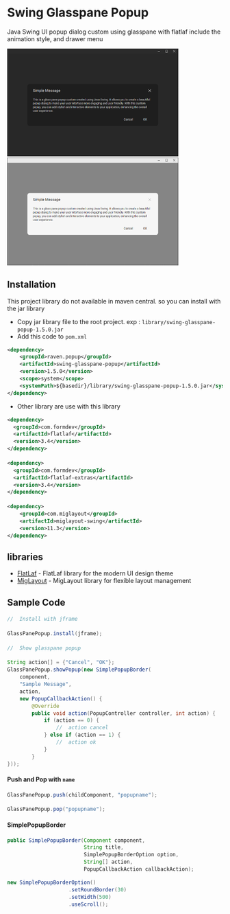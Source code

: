 # Swing Glasspane Popup
Java Swing UI popup dialog custom using glasspane with flatlaf include the animation style, and drawer menu

<img src="https://github.com/DJ-Raven/swing-glasspane-popup/blob/main/screenshot/sample%20dark.png" alt="sample dark" width="400"/>&nbsp;
<img src="https://github.com/DJ-Raven/swing-glasspane-popup/blob/main/screenshot/sample%20light.png" alt="sample light" width="400"/>

## Installation
This project library do not available in maven central. so you can install with the jar library
- Copy jar library file to the root project. exp : `library/swing-glasspane-popup-1.5.0.jar`
- Add this code to `pom.xml`
``` xml
<dependency>
    <groupId>raven.popup</groupId>
    <artifactId>swing-glasspane-popup</artifactId>
    <version>1.5.0</version>
    <scope>system</scope>
    <systemPath>${basedir}/library/swing-glasspane-popup-1.5.0.jar</systemPath>
</dependency>
```
- Other library are use with this library
``` xml
<dependency>
  <groupId>com.formdev</groupId>
  <artifactId>flatlaf</artifactId>
  <version>3.4</version>
</dependency>

<dependency>
  <groupId>com.formdev</groupId>
  <artifactId>flatlaf-extras</artifactId>
  <version>3.4</version>
</dependency>

<dependency>
    <groupId>com.miglayout</groupId>
    <artifactId>miglayout-swing</artifactId>
    <version>11.3</version>
</dependency>
```

## libraries
- [FlatLaf](https://github.com/JFormDesigner/FlatLaf) - FlatLaf library for the modern UI design theme
- [MigLayout](https://github.com/mikaelgrev/miglayout) - MigLayout library for flexible layout management

## Sample Code

``` java
//  Install with jframe

GlassPanePopup.install(jframe);

//  Show glasspane popup

String action[] = {"Cancel", "OK"};
GlassPanePopup.showPopup(new SimplePopupBorder(
    component,
    "Sample Message",
    action,
    new PopupCallbackAction() {
        @Override
        public void action(PopupController controller, int action) {
            if (action == 0) {
                //  action cancel
            } else if (action == 1) {
                //  action ok
            }
        }
}));
```

#### Push and Pop with `name`
``` java
GlassPanePopup.push(childComponent, "popupname");

GlassPanePopup.pop("popupname");
```

#### SimplePopupBorder

``` java
public SimplePopupBorder(Component component,
                         String title,
                         SimplePopupBorderOption option,
                         String[] action,
                         PopupCallbackAction callbackAction);
```
``` java
new SimplePopupBorderOption()
                    .setRoundBorder(30)
                    .setWidth(500)
                    .useScroll();
```
